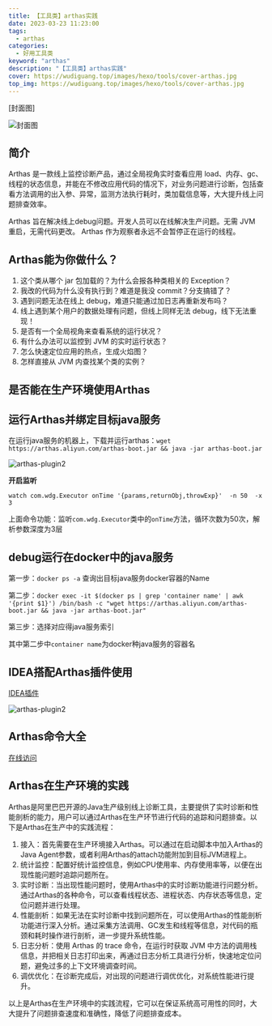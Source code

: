```yaml
---
title: 【工具类】arthas实践
date: 2023-03-23 11:23:00
tags: 
  - arthas
categories: 
  - 好用工具类
keyword: "arthas"
description: "【工具类】arthas实践"
cover: https://wudiguang.top/images/hexo/tools/cover-arthas.jpg
top_img: https://wudiguang.top/images/hexo/tools/cover-arthas.jpg
---
```


[封面图]

![封面图](https://wudiguang.top/images/hexo/tools/cover-arthas.jpg)

## 简介

Arthas 是一款线上监控诊断产品，通过全局视角实时查看应用 load、内存、gc、线程的状态信息，并能在不修改应用代码的情况下，对业务问题进行诊断，包括查看方法调用的出入参、异常，监测方法执行耗时，类加载信息等，大大提升线上问题排查效率。

Arthas 旨在解决线上debug问题。开发人员可以在线解决生产问题。无需 JVM 重启，无需代码更改。 Arthas 作为观察者永远不会暂停正在运行的线程。

## Arthas能为你做什么？

1. 这个类从哪个 jar 包加载的？为什么会报各种类相关的 Exception？
2. 我改的代码为什么没有执行到？难道是我没 commit？分支搞错了？
3. 遇到问题无法在线上 debug，难道只能通过加日志再重新发布吗？
4. 线上遇到某个用户的数据处理有问题，但线上同样无法 debug，线下无法重现！
5. 是否有一个全局视角来查看系统的运行状况？
6. 有什么办法可以监控到 JVM 的实时运行状态？
7. 怎么快速定位应用的热点，生成火焰图？
8. 怎样直接从 JVM 内查找某个类的实例？

## 是否能在生产环境使用Arthas

## 运行Arthas并绑定目标java服务

在运行java服务的机器上，下载并运行arthas：`wget https://arthas.aliyun.com/arthas-boot.jar && java -jar arthas-boot.jar`

![arthas-plugin2](https://wudiguang.top/images/hexo/tools/arthas-cmd.png)

**开启监听**

```shell
watch com.wdg.Executor onTime '{params,returnObj,throwExp}'  -n 50  -x 3 
```

上面命令功能：监听`com.wdg.Executor`类中的`onTime`方法，循环次数为50次，解析参数深度为3层

## debug运行在docker中的java服务

第一步：`docker ps -a` 查询出目标java服务docker容器的Name

第二步：`docker exec -it $(docker ps | grep 'container name' | awk '{print $1}') /bin/bash -c "wget https://arthas.aliyun.com/arthas-boot.jar && java -jar arthas-boot.jar"`

第三步：选择对应得java服务索引

其中第二步中`container name`为docker种java服务的容器名

## IDEA搭配Arthas插件使用

[IDEA插件](https://plugins.jetbrains.com/plugin/13581-arthas-idea)

![arthas-plugin2](https://wudiguang.top/images/hexo/tools/arthas-plugin2.png)

## Arthas命令大全

[在线访问](https://arthas.aliyun.com/doc/watch.html)


## Arthas在生产环境的实践

Arthas是阿里巴巴开源的Java生产级别线上诊断工具，主要提供了实时诊断和性能剖析的能力，用户可以通过Arthas在生产环节进行代码的追踪和问题排查。以下是Arthas在生产中的实践流程：

1. 接入：首先需要在生产环境接入Arthas。可以通过在启动脚本中加入Arthas的Java Agent参数，或者利用Arthas的attach功能附加到目标JVM进程上。
2. 统计监控：配置好统计监控信息，例如CPU使用率、内存使用率等，以便在出现性能问题时追踪问题所在。
3. 实时诊断：当出现性能问题时，使用Arthas中的实时诊断功能进行问题分析。通过Arthas的各种命令，可以查看线程状态、进程状态、内存状态等信息，定位问题并进行处理。
4. 性能剖析：如果无法在实时诊断中找到问题所在，可以使用Arthas的性能剖析功能进行深入分析。通过采集方法调用、GC发生和线程等信息，对代码的瓶颈和耗时操作进行剖析，进一步提升系统性能。
5. 日志分析：使用 Arthas 的 trace 命令，在运行时获取 JVM 中方法的调用栈信息，并把相关日志打印出来，再通过日志分析工具进行分析，快速地定位问题，避免过多的上下文环境调查时间。
6. 调优优化：在诊断完成后，对出现的问题进行调优优化，对系统性能进行提升。


以上是Arthas在生产环境中的实践流程，它可以在保证系统高可用性的同时，大大提升了问题排查速度和准确性，降低了问题排查成本。

